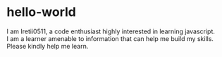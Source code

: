 # hello-world
I am Iretii0511, a code enthusiast highly interested in learning javascript.  
I am a learner amenable to information that can help me build my skills.
Please kindly help me learn.
